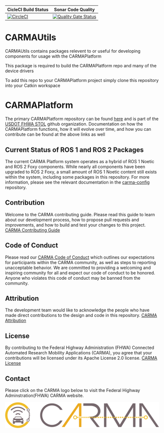 | CicleCI Build Status | Sonar Code Quality |
|------|-----|
[![CircleCI](https://img.shields.io/circleci/build/gh/usdot-fhwa-stol/carma-utils/develop?label=CircleCI)](https://app.circleci.com/pipelines/github/usdot-fhwa-stol/carma-utils?branch=develop) | [![Quality Gate Status](https://sonarcloud.io/api/project_badges/measure?project=usdot-fhwa-stol_CARMAUtils&metric=alert_status)](https://sonarcloud.io/dashboard?id=usdot-fhwa-stol_CARMAUtils)

# CARMAUtils
CARMAUtils contains packages relevent to or useful for developing components for usage with the CARMAPlatform

This package is required to build the CARMAPlatform repo and many of the device drivers

To add this repo to your CARMAPlatform project simply clone this repository into your Catkin workspace

# CARMAPlatform
The primary CARMAPlatform repository can be found [here](https://github.com/usdot-fhwa-stol/carma-platform) and is part of the [USDOT FHWA STOL](https://github.com/usdot-fhwa-stol/)
github organization. Documentation on how the CARMAPlatform functions, how it will evolve over time, and how you can contribute can be found at the above links as well

## Current Status of ROS 1 and ROS 2 Packages
The current CARMA Platform system operates as a hybrid of ROS 1 Noetic and ROS 2 Foxy components. While nearly all components have been upgraded to ROS 2 Foxy, a small amount of ROS 1 Noetic content still exists within the system, including some packages in this repository. For more information, please see the relevant documentation in the [carma-config](https://github.com/usdot-fhwa-stol/carma-config?tab=readme-ov-file#current-status-of-hybrid-ros-1ros-2-system) repository.

## Contribution
Welcome to the CARMA contributing guide. Please read this guide to learn about our development process, how to propose pull requests and improvements, and how to build and test your changes to this project. [CARMA Contributing Guide](https://github.com/usdot-fhwa-stol/carma-platform/blob/develop/Contributing.md)

## Code of Conduct
Please read our [CARMA Code of Conduct](https://github.com/usdot-fhwa-stol/carma-platform/blob/develop/Code_of_Conduct.md) which outlines our expectations for participants within the CARMA community, as well as steps to reporting unacceptable behavior. We are committed to providing a welcoming and inspiring community for all and expect our code of conduct to be honored. Anyone who violates this code of conduct may be banned from the community.

## Attribution
The development team would like to acknowledge the people who have made direct contributions to the design and code in this repository. [CARMA Attribution](https://github.com/usdot-fhwa-stol/carma-platform/blob/develop/ATTRIBUTION.txt)

## License
By contributing to the Federal Highway Administration (FHWA) Connected Automated Research Mobility Applications (CARMA), you agree that your contributions will be licensed under its Apache License 2.0 license. [CARMA License](https://github.com/usdot-fhwa-stol/carma-platform/blob/develop/docs/License.md)

## Contact
Please click on the CARMA logo below to visit the Federal Highway Adminstration(FHWA) CARMA website.

[![CARMA Image](https://raw.githubusercontent.com/usdot-fhwa-stol/carma-platform/develop/docs/image/CARMA_icon.png)](https://highways.dot.gov/research/research-programs/operations/CARMA)
